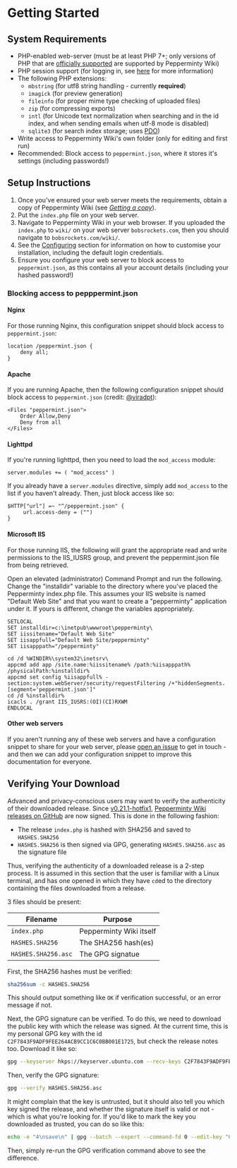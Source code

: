 # Getting Started

## System Requirements
- PHP-enabled web-server (must be at least PHP 7+; only versions of PHP that are [officially supported](https://www.php.net/supported-versions.php) are supported by Pepperminty Wiki)
- PHP session support (for logging in, see [here](https://php.net/manual/en/session.installation.php) for more information)
- The following PHP extensions:
	- `mbstring` (for utf8 string handling - currently **required**)
	- `imagick` (for preview generation)
	- `fileinfo` (for proper mime type checking of uploaded files)
	- `zip` (for compressing exports)
	- `intl` (for Unicode text normalization when searching and in the id index, and when sending emails when utf-8 mode is disabled)
	- `sqlite3` (for search index storage; uses [PDO](https://www.php.net/manual/en/ref.pdo-sqlite.php))
- Write access to Pepperminty Wiki's own folder (only for editing and first run)
- Recommended: Block access to `peppermint.json`, where it stores it's settings (including passwords!)


## Setup Instructions
1. Once you've ensured your web server meets the requirements, obtain a copy of Pepperminty Wiki (see _[Getting a copy](05-Getting-A-Copy.html)_).
2. Put the `index.php` file on your web server.
3. Navigate to Pepperminty Wiki in your web browser. If you uploaded the `index.php` to `wiki/` on your web server `bobsrockets.com`, then you should navigate to `bobsrockets.com/wiki/`.
4. See the [Configuring](06-Configuration.html) section for information on how to customise your installation, including the default login credentials.
5. Ensure you configure your web server to block access to `peppermint.json`, as this contains all your account details (including your hashed password!)

### Blocking access to pepppermint.json

#### Nginx
For those running Nginx, this configuration snippet should block access to `peppermint.json`:

```nginx
location /peppermint.json {
	deny all;
}
```

#### Apache
If you are running Apache, then the following configuration snippet should block access to `peppermint.json` (credit: [@viradpt](https://github.com/sbrl/Pepperminty-Wiki/issues/224#issuecomment-912683114)):

```htaccess
<Files "peppermint.json">
    Order Allow,Deny
    Deny from all
</Files>
```

#### Lighttpd
If you're running lighttpd, then you need to load the `mod_access` module:

```lighttpd
server.modules += ( "mod_access" )
```

If you already have a `server.modules` directive, simply add `mod_access` to the list if you haven't already. Then, just block access like so:

```lighttpd
$HTTP["url"] =~ "^/peppermint.json" {
     url.access-deny = ("")
}
```

#### Microsoft IIS
For those running IIS, the following will grant the appropriate read and write permissions to the IIS_IUSRS group, and prevent the peppermint.json file from being retrieved.

Open an elevated (administrator) Command Prompt and run the following.
Change the "installdir" variable to the directory where you've placed the Pepperminty index.php file.
This assumes your IIS website is named "Default Web Site" and that you want to create a "pepperminty" application under it. If yours is different, change the variables appropriately.

```
SETLOCAL
SET installdir=c:\inetpub\wwwroot\pepperminty\
SET iissitename="Default Web Site"
SET iisappfull="Default Web Site/pepperminty"
SET iisapppath="/pepperminty"

cd /d %WINDIR%\system32\inetsrv\
appcmd add app /site.name:%iissitename% /path:%iisapppath% /physicalPath:%installdir%
appcmd set config %iisappfull% -section:system.webServer/security/requestFiltering /+"hiddenSegments.[segment='peppermint.json']"
cd /d %installdir%
icacls . /grant IIS_IUSRS:(OI)(CI)RXWM
ENDLOCAL
```

#### Other web servers
If you aren't running any of these web servers and have a configuration snippet to share for your web server, please [open an issue](https://github.com/sbrl/Pepperminty-Wiki/issues/new) to get in touch - and then we can add your configuration snippet to improve this documentation for everyone.


## Verifying Your Download
Advanced and privacy-conscious users may want to verify the authenticity of their downloaded release. Since [v0.21.1-hotfix1](https://github.com/sbrl/Pepperminty-Wiki/releases/tag/v0.21.1-hotfix1), [Pepperminty Wiki releases on GitHub](https://github.com/sbrl/Pepperminty-Wiki/releases) are now signed. This is done in the following fashion:

 - The release `index.php` is hashed with SHA256 and saved to `HASHES.SHA256`
 - `HASHES.SHA256` is then signed via GPG, generating `HASHES.SHA256.asc` as the signature file

Thus, verifying the authenticity of a downloaded release is a 2-step process. It is assumed in this section that the user is familiar with a Linux terminal, and has one opened in which they have `cd`ed to the directory containing the files downloaded from a release.

3 files should be present:

Filename			| Purpose
--------------------|----------------------
`index.php`			| Pepperminty Wiki itself
`HASHES.SHA256`		| The SHA256 hash(es)
`HASHES.SHA256.asc`	| The GPG signatue

First, the SHA256 hashes must be verified:

```bash
sha256sum -c HASHES.SHA256
```

This should output something like `OK` if verification successful, or an error message if not.

Next, the GPG signature can be verified. To do this, we need to download the public key with which the release was signed. At the current time, this is my personal GPG key with the id `C2F7843F9ADF9FEE264ACB9CC1C6C0BB001E1725`, but check the release notes too. Download it like so:

```bash
gpg --keyserver hkps://keyserver.ubuntu.com --recv-keys C2F7843F9ADF9FEE264ACB9CC1C6C0BB001E1725
```

Then, verify the GPG signature:

```bash
gpg --verify HASHES.SHA256.asc
```

It might complain that the key is untrusted, but it should also tell you which key signed the release, and whether the signature itself is valid or not - which is what you're looking for. If you'd like to mark the key you downloaded as trusted, you can do so like this:

```bash
echo -e "4\nsave\n" | gpg --batch --expert --command-fd 0 --edit-key "C2F7843F9ADF9FEE264ACB9CC1C6C0BB001E1725" trust >/dev/null 2>&1;
```

Then, simply re-run the GPG verification command above to see the difference.
